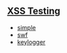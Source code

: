 ## [XSS Testing](https://pwnhub.pw/xss/)

- [simple](./simple)
- [swf](./swf)
- [keylogger](./keylogger)
